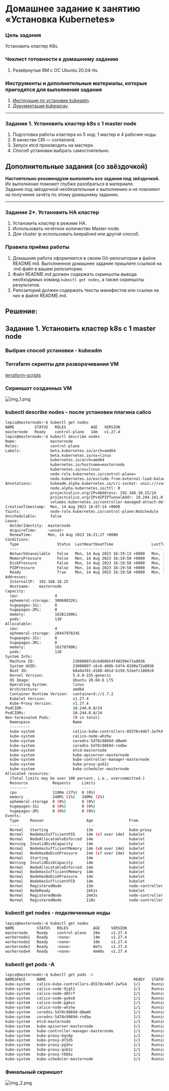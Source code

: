 # Домашнее задание к занятию «Установка Kubernetes»

### Цель задания

Установить кластер K8s.

### Чеклист готовности к домашнему заданию

1. Развёрнутые ВМ с ОС Ubuntu 20.04-lts.


### Инструменты и дополнительные материалы, которые пригодятся для выполнения задания

1. [Инструкция по установке kubeadm](https://kubernetes.io/docs/setup/production-environment/tools/kubeadm/create-cluster-kubeadm/).
2. [Документация kubespray](https://kubespray.io/).

-----

### Задание 1. Установить кластер k8s с 1 master node

1. Подготовка работы кластера из 5 нод: 1 мастер и 4 рабочие ноды.
2. В качестве CRI — containerd.
3. Запуск etcd производить на мастере.
4. Способ установки выбрать самостоятельно.

## Дополнительные задания (со звёздочкой)

**Настоятельно рекомендуем выполнять все задания под звёздочкой.** Их выполнение поможет глубже разобраться в материале.   
Задания под звёздочкой необязательные к выполнению и не повлияют на получение зачёта по этому домашнему заданию. 

------
### Задание 2*. Установить HA кластер

1. Установить кластер в режиме HA.
2. Использовать нечётное количество Master-node.
3. Для cluster ip использовать keepalived или другой способ.

### Правила приёма работы

1. Домашняя работа оформляется в своем Git-репозитории в файле README.md. Выполненное домашнее задание пришлите ссылкой на .md-файл в вашем репозитории.
2. Файл README.md должен содержать скриншоты вывода необходимых команд `kubectl get nodes`, а также скриншоты результатов.
3. Репозиторий должен содержать тексты манифестов или ссылки на них в файле README.md.


## Решение:
## Задание 1. Установить кластер k8s с 1 master node  
### Выбран способ установки - kubeadm  
### Terrafarm скрипты для разворачивания VM  
[terraform-scripts](https://github.com/Lepisok/devops-netology/tree/main/5_Kubernetes%20and%20cloud%20services/kubernetes_2/src/terraform)

### Скриншот созданных VM  
![img_1.png](src/img/img_1.png)  
### kubectl describe nodes - после установки плагина calico  
```bash
lepis@masternode:~$ kubectl get nodes
NAME         STATUS   ROLES           AGE   VERSION
masternode   Ready    control-plane   14m   v1.27.4
lepis@masternode:~$ kubectl describe nodes
Name:               masternode
Roles:              control-plane
Labels:             beta.kubernetes.io/arch=amd64
                    beta.kubernetes.io/os=linux
                    kubernetes.io/arch=amd64
                    kubernetes.io/hostname=masternode
                    kubernetes.io/os=linux
                    node-role.kubernetes.io/control-plane=
                    node.kubernetes.io/exclude-from-external-load-balancers=
Annotations:        kubeadm.alpha.kubernetes.io/cri-socket: unix:///var/run/containerd/containerd.sock
                    node.alpha.kubernetes.io/ttl: 0
                    projectcalico.org/IPv4Address: 192.168.10.25/24
                    projectcalico.org/IPv4IPIPTunnelAddr: 10.244.181.0
                    volumes.kubernetes.io/controller-managed-attach-detach: true
CreationTimestamp:  Mon, 14 Aug 2023 16:07:14 +0000
Taints:             node-role.kubernetes.io/control-plane:NoSchedule
Unschedulable:      false
Lease:
  HolderIdentity:  masternode
  AcquireTime:     <unset>
  RenewTime:       Mon, 14 Aug 2023 16:21:27 +0000
Conditions:
  Type                 Status  LastHeartbeatTime                 LastTransitionTime                Reason                       Message
  ----                 ------  -----------------                 ------------------                ------                       -------
  NetworkUnavailable   False   Mon, 14 Aug 2023 16:19:13 +0000   Mon, 14 Aug 2023 16:19:13 +0000   CalicoIsUp                   Calico is running on this node
  MemoryPressure       False   Mon, 14 Aug 2023 16:19:58 +0000   Mon, 14 Aug 2023 16:07:11 +0000   KubeletHasSufficientMemory   kubelet has sufficient memory available
  DiskPressure         False   Mon, 14 Aug 2023 16:19:58 +0000   Mon, 14 Aug 2023 16:07:11 +0000   KubeletHasNoDiskPressure     kubelet has no disk pressure
  PIDPressure          False   Mon, 14 Aug 2023 16:19:58 +0000   Mon, 14 Aug 2023 16:07:11 +0000   KubeletHasSufficientPID      kubelet has sufficient PID available
  Ready                True    Mon, 14 Aug 2023 16:19:58 +0000   Mon, 14 Aug 2023 16:18:46 +0000   KubeletReady                 kubelet is posting ready status. AppArmor enabled
Addresses:
  InternalIP:  192.168.10.25
  Hostname:    masternode
Capacity:
  cpu:                4
  ephemeral-storage:  30868032Ki
  hugepages-1Gi:      0
  hugepages-2Mi:      0
  memory:             16381180Ki
  pods:               110
Allocatable:
  cpu:                4
  ephemeral-storage:  28447978245
  hugepages-1Gi:      0
  hugepages-2Mi:      0
  memory:             16278780Ki
  pods:               110
System Info:
  Machine ID:                 23000007c6c6d60b54f40199e72a8036
  System UUID:                23000007-c6c6-d60b-54f4-0199e72a8036
  Boot ID:                    b8a9a701-d188-401d-b150-52eefc1889c0
  Kernel Version:             5.4.0-155-generic
  OS Image:                   Ubuntu 20.04.6 LTS
  Operating System:           linux
  Architecture:               amd64
  Container Runtime Version:  containerd://1.7.2
  Kubelet Version:            v1.27.4
  Kube-Proxy Version:         v1.27.4
PodCIDR:                      10.244.0.0/24
PodCIDRs:                     10.244.0.0/24
Non-terminated Pods:          (9 in total)
  Namespace                   Name                                        CPU Requests  CPU Limits  Memory Requests  Memory Limits  Age
  ---------                   ----                                        ------------  ----------  ---------------  -------------  ---
  kube-system                 calico-kube-controllers-85578c44bf-2wfk4    0 (0%)        0 (0%)      0 (0%)           0 (0%)         3m46s
  kube-system                 calico-node-whzhw                           250m (6%)     0 (0%)      0 (0%)           0 (0%)         3m47s
  kube-system                 coredns-5d78c9869d-d8wmh                    100m (2%)     0 (0%)      70Mi (0%)        170Mi (1%)     13m
  kube-system                 coredns-5d78c9869d-rndbw                    100m (2%)     0 (0%)      70Mi (0%)        170Mi (1%)     13m
  kube-system                 etcd-masternode                             100m (2%)     0 (0%)      100Mi (0%)       0 (0%)         14m
  kube-system                 kube-apiserver-masternode                   250m (6%)     0 (0%)      0 (0%)           0 (0%)         14m
  kube-system                 kube-controller-manager-masternode          200m (5%)     0 (0%)      0 (0%)           0 (0%)         14m
  kube-system                 kube-proxy-qs62z                            0 (0%)        0 (0%)      0 (0%)           0 (0%)         13m
  kube-system                 kube-scheduler-masternode                   100m (2%)     0 (0%)      0 (0%)           0 (0%)         14m
Allocated resources:
  (Total limits may be over 100 percent, i.e., overcommitted.)
  Resource           Requests     Limits
  --------           --------     ------
  cpu                1100m (27%)  0 (0%)
  memory             240Mi (1%)   340Mi (2%)
  ephemeral-storage  0 (0%)       0 (0%)
  hugepages-1Gi      0 (0%)       0 (0%)
  hugepages-2Mi      0 (0%)       0 (0%)
Events:
  Type     Reason                   Age                From             Message
  ----     ------                   ----               ----             -------
  Normal   Starting                 13m                kube-proxy       
  Normal   NodeHasSufficientPID     14m (x7 over 14m)  kubelet          Node masternode status is now: NodeHasSufficientPID
  Normal   NodeAllocatableEnforced  14m                kubelet          Updated Node Allocatable limit across pods
  Warning  InvalidDiskCapacity      14m                kubelet          invalid capacity 0 on image filesystem
  Normal   NodeHasSufficientMemory  14m (x8 over 14m)  kubelet          Node masternode status is now: NodeHasSufficientMemory
  Normal   NodeHasNoDiskPressure    14m (x7 over 14m)  kubelet          Node masternode status is now: NodeHasNoDiskPressure
  Normal   Starting                 14m                kubelet          Starting kubelet.
  Warning  InvalidDiskCapacity      14m                kubelet          invalid capacity 0 on image filesystem
  Normal   NodeAllocatableEnforced  14m                kubelet          Updated Node Allocatable limit across pods
  Normal   NodeHasSufficientMemory  14m                kubelet          Node masternode status is now: NodeHasSufficientMemory
  Normal   NodeHasNoDiskPressure    14m                kubelet          Node masternode status is now: NodeHasNoDiskPressure
  Normal   NodeHasSufficientPID     14m                kubelet          Node masternode status is now: NodeHasSufficientPID
  Normal   RegisteredNode           13m                node-controller  Node masternode event: Registered Node masternode in Controller
  Normal   NodeReady                2m51s              kubelet          Node masternode status is now: NodeReady
  Normal   RegisteredNode           2m43s              node-controller  Node masternode event: Registered Node masternode in Controller
  Normal   RegisteredNode           110s               node-controller  Node masternode event: Registered Node masternode in Controller
```


### kubectl get nodes - подключенные ноды
``` bash
lepis@masternode:~$ kubectl get nodes
NAME          STATUS   ROLES           AGE     VERSION
masternode    Ready    control-plane   34m     v1.27.4
workernode1   Ready    <none>          14m     v1.27.4
workernode2   Ready    <none>          10m     v1.27.4
workernode3   Ready    <none>          8m7s    v1.27.4
workernode4   Ready    <none>          4m46s   v1.27.4
```


### kubectl get pods -A
``` bash
lepis@masternode:~$ kubectl get pods -A
NAMESPACE     NAME                                       READY   STATUS    RESTARTS      AGE
kube-system   calico-kube-controllers-85578c44bf-2wfk4   1/1     Running   0             23m
kube-system   calico-node-9jgt2                          1/1     Running   0             4m47s
kube-system   calico-node-d8trf                          1/1     Running   0             8m7s
kube-system   calico-node-gx6x8                          1/1     Running   0             10m
kube-system   calico-node-pgkvx                          1/1     Running   0             14m
kube-system   calico-node-whzhw                          1/1     Running   0             23m
kube-system   coredns-5d78c9869d-d8wmh                   1/1     Running   0             33m
kube-system   coredns-5d78c9869d-rndbw                   1/1     Running   0             33m
kube-system   etcd-masternode                            1/1     Running   0             34m
kube-system   kube-apiserver-masternode                  1/1     Running   0             34m
kube-system   kube-controller-manager-masternode         1/1     Running   3 (22m ago)   34m
kube-system   kube-proxy-6qs8p                           1/1     Running   0             8m7s
kube-system   kube-proxy-dl5d5                           1/1     Running   0             14m
kube-system   kube-proxy-pg5hv                           1/1     Running   0             4m47s
kube-system   kube-proxy-qs62z                           1/1     Running   0             33m
kube-system   kube-proxy-t6bbz                           1/1     Running   0             10m
kube-system   kube-scheduler-masternode                  1/1     Running   2 (23m ago)   34m
```  

### Финальный скриншот
![img_2.png](src/img/img_2.png) 